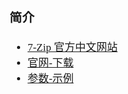<span  style="font-family: Simsun,serif; font-size: 17px; ">

### 简介

- [7-Zip 官方中文网站](https://sparanoid.com/lab/7z/)
- [官网-下载](https://www.7-zip.org/download.html)
- [参数-示例](https://www.dotnetperls.com/7-zip-examples)

</span>